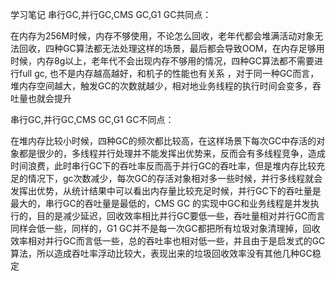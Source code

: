 学习笔记
串行GC,并行GC,CMS GC,G1 GC共同点：

在内存为256M时候，内存不够使用，不论怎么回收，老年代都会堆满活动对象无法回收，四种GC算法都无法处理这样的场景，最后都会导致OOM，在内存足够用时候，内存8g以上，老年代不会出现内存不够用的情况，四种GC算法都不需要进行full gc, 也不是内存越高越好，和机子的性能也有关系 ，对于同一种GC而言，堆内存空间越大，触发GC的次数就越少，相对地业务线程的执行时间会变多，吞吐量也就会提升

串行GC,并行GC,CMS GC,G1 GC不同点：

在堆内存比较小时候，四种GC的频次都比较高，在这样场景下每次GC中存活的对象都是很少的，多线程并行处理并不能发挥出优势来，反而会有多线程竞争，造成时间浪费，此时串行GC下的吞吐率反而高于并行GC的吞吐率，但是堆内存比较充足的情况下，gc次数减少，每次GC的存活对象相对多一些时候，并行多线程就会发挥出优势，从统计结果中可以看出内存量比较充足时候，并行GC下的吞吐量是最大的，串行GC的吞吐量是最低的，CMS GC 的实现中GC和业务线程是并发执行的，目的是减少延迟，回收效率相比并行GC要低一些，吞吐量相对并行GC而言同样会低一些，同样的，G1 GC并不是每一次GC都把所有垃圾对象清理掉，回收效率相对并行GC而言低一些，总的吞吐率也相对低一些，并且由于是启发式的GC算法，所以造成吞吐率浮动比较大，表现出来的垃圾回收效率没有其他几种GC稳定
